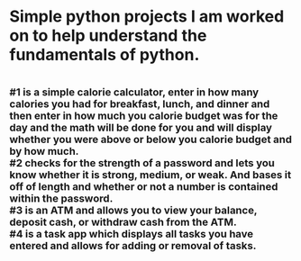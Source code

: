 <h1>Simple python projects I am worked on to help understand the fundamentals of python.<h1>
<p style="font-size: 18px;">
#1 is a simple calorie calculator, enter in how many calories you had for breakfast, lunch, and dinner and then enter in how much you calorie budget was for the day and the math will be done for you and will display whether you were above or below you calorie budget and by how much.<br>
#2 checks for the strength of a password and lets you know whether it is strong, medium, or weak. And bases it off of length and whether or not a number is contained within the password.<br>
#3 is an ATM and allows you to view your balance, deposit cash, or withdraw cash from the ATM.<br>
#4 is a task app which displays all tasks you have entered and allows for adding or removal of tasks.<br></p>

